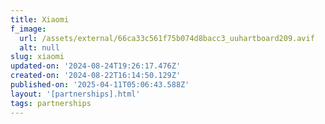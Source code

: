 ```yaml
---
title: Xiaomi
f_image:
  url: /assets/external/66ca33c561f75b074d8bacc3_uuhartboard209.avif
  alt: null
slug: xiaomi
updated-on: '2024-08-24T19:26:17.476Z'
created-on: '2024-08-22T16:14:50.129Z'
published-on: '2025-04-11T05:06:43.588Z'
layout: '[partnerships].html'
tags: partnerships
---
```



